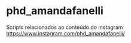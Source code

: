 # phd_amandafanelli
Scripts relacionados ao conteúdo do instagram https://www.instagram.com/phd_amandafanelli/
